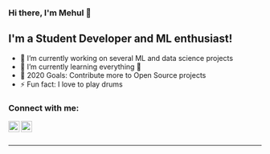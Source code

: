 ### Hi there, I'm Mehul  👋

## I'm a Student Developer and ML enthusiast!

- 🔭 I’m currently working on several ML and data science projects 
- 🌱 I’m currently learning everything 🤣
- 🥅 2020 Goals: Contribute more to Open Source projects
- ⚡ Fun fact: I love to play drums


### Connect with me:

[<img align="left" alt="Mehul Jain | LinkedIn" width="22px" src="https://cdn.jsdelivr.net/npm/simple-icons@v3/icons/linkedin.svg" />][linkedin]
[<img align="left" alt="follytobevice | Instagram" width="22px" src="https://cdn.jsdelivr.net/npm/simple-icons@v3/icons/kaggle.svg" />][kaggle]

<br />
<br />

---

[kaggle]: https://www.kaggle.com/follytobevice
[linkedin]: https://www.linkedin.com/in/mehul-jain-91a26a194

